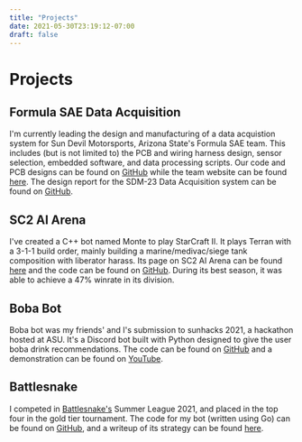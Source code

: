 ```yaml
---
title: "Projects"
date: 2021-05-30T23:19:12-07:00
draft: false
---
```


# Projects

## Formula SAE Data Acquisition
I'm currently leading the design and manufacturing of a data acquistion system for Sun Devil Motorsports, Arizona State's Formula SAE team.
This includes (but is not limited to) the PCB and wiring harness design, sensor selection, embedded software, and data processing scripts.
Our code and PCB designs can be found on [GitHub](https://github.com/sundevilmotorsports) while the team website can be found [here](https://fsae.engineering.asu.edu/).
The design report for the SDM-23 Data Acquisition system can be found on [GitHub](https://github.com/sundevilmotorsports/sdm23_designreport/releases/tag/release).

## SC2 AI Arena
I've created a C++ bot named Monte to play StarCraft II.
It plays Terran with a 3-1-1 build order, mainly building a marine/medivac/siege tank composition with liberator harass.
Its page on SC2 AI Arena can be found [here](https://aiarena.net/bots/310/) and the code can be found on [GitHub](https://github.com/joshtenorio/monte-sc2).
During its best season, it was able to achieve a 47% winrate in its division.

## Boba Bot
Boba bot was my friends' and I's submission to sunhacks 2021, a hackathon hosted at ASU.
It's a Discord bot built with Python designed to give the user boba drink recommendations.
The code can be found on [GitHub](https://github.com/joshtenorio/boba-bot) and a demonstration can be found on [YouTube](https://www.youtube.com/watch?v=YGLsBpBqap0&ab_channel=tenmo).

## Battlesnake
I competed in [Battlesnake's](https://play.battlesnake.com/) Summer League 2021, and placed in the top four in the gold tier tournament.
The code for my bot (written using Go) can be found on [GitHub](https://play.battlesnake.com/u/tenmo/ninemo/), and a writeup of its strategy can be found [here](/posts/battlesnakesummer21).
